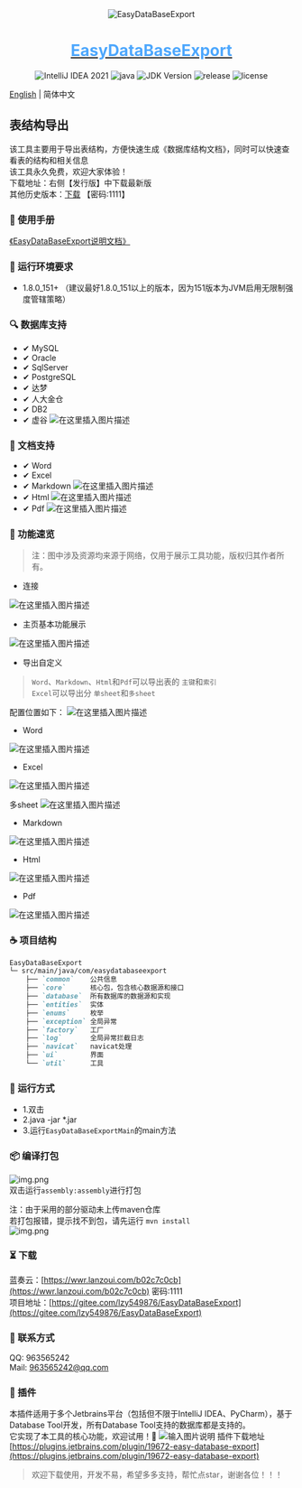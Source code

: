 <div align="center">
   <img alt="EasyDataBaseExport" src="https://github.com/Zhuoyuan1/MySQLToWordOrExcel/blob/main/image/logo.png">
   <a href="https://www.likethewind.top">
      <h1 align="center" style="color:#4da7fd">
         <b>EasyDataBaseExport</b>
      </h1>
   </a>
</div>

<p align="center">
    <img alt="IntelliJ IDEA 2021" src="https://img.shields.io/badge/IntelliJ IDEA-2021-blue.svg">
    <img alt="java" src="https://img.shields.io/badge/language-java-brightgreen.svg">
    <img src="https://img.shields.io/badge/JDK-1.8.0_151+-yellow.svg" alt="JDK Version">
    <img alt="release" src="https://img.shields.io/badge/release-0.1.3-green">
    <img alt="license" src="https://img.shields.io/badge/license-MIT-blue.svg">
</p> 

[English](https://github.com/Zhuoyuan1/MySQLToWordOrExcel) | 简体中文

## 表结构导出
该工具主要用于导出表结构，方便快速生成《数据库结构文档》，同时可以快速查看表的结构和相关信息  
该工具永久免费，欢迎大家体验！  
下载地址：右侧【发行版】中下载最新版   
其他历史版本：[下载](https://wwr.lanzoui.com/b02c7c0cb) 【密码:1111】

### 📖 使用手册

[《EasyDataBaseExport说明文档》](https://www.likethewind.top/)

### 💬 运行环境要求

* 1.8.0_151+ （建议最好1.8.0_151以上的版本，因为151版本为JVM启用无限制强度管辖策略）

### 🔍 数据库支持

- &#10004; MySQL
- &#10004; Oracle
- &#10004; SqlServer
- &#10004; PostgreSQL
- &#10004; 达梦
- &#10004; 人大金仓
- &#10004; DB2
- &#10004; 虚谷 ![在这里插入图片描述](https://github.com/Zhuoyuan1/MySQLToWordOrExcel/blob/main/image/new2.gif)

### 📑 文档支持

- &#10004; Word
- &#10004; Excel
- &#10004; Markdown ![在这里插入图片描述](https://github.com/Zhuoyuan1/MySQLToWordOrExcel/blob/main/image/new2.gif)
- &#10004; Html ![在这里插入图片描述](https://github.com/Zhuoyuan1/MySQLToWordOrExcel/blob/main/image/new2.gif)
- &#10004; Pdf ![在这里插入图片描述](https://github.com/Zhuoyuan1/MySQLToWordOrExcel/blob/main/image/new2.gif)

### 👀 功能速览

> 注：图中涉及资源均来源于网络，仅用于展示工具功能，版权归其作者所有。

+ 连接

![在这里插入图片描述](https://github.com/Zhuoyuan1/MySQLToWordOrExcel/blob/main/image/login.jpg)

+ 主页基本功能展示

![在这里插入图片描述](https://github.com/Zhuoyuan1/MySQLToWordOrExcel/blob/main/image/home.jpg)

+ 导出自定义

> `Word`、`Markdown`、`Html`和`Pdf`可以导出表的 `主键`和`索引`  
> `Excel`可以导出分 `单sheet`和`多sheet`

配置位置如下：
![在这里插入图片描述](https://img-blog.csdnimg.cn/8f7ecf0270fc46d69fad54fc4c3a9956.gif)

+ Word
  
![在这里插入图片描述](https://github.com/Zhuoyuan1/MySQLToWordOrExcel/blob/main/image/Word.png)

+ Excel

![在这里插入图片描述](https://github.com/Zhuoyuan1/MySQLToWordOrExcel/blob/main/image/Excel.png)

多sheet
![在这里插入图片描述](https://github.com/Zhuoyuan1/MySQLToWordOrExcel/blob/main/image/Excel_sheet.png)

+ Markdown

![在这里插入图片描述](https://github.com/Zhuoyuan1/MySQLToWordOrExcel/blob/main/image/Markdown.png)

+ Html

![在这里插入图片描述](https://github.com/Zhuoyuan1/MySQLToWordOrExcel/blob/main/image/Html.png)

+ Pdf
  
![在这里插入图片描述](https://github.com/Zhuoyuan1/MySQLToWordOrExcel/blob/main/image/Pdf.png)


### ☕ 项目结构

```md
EasyDataBaseExport
└─ src/main/java/com/easydatabaseexport
    ├── `common`    公共信息  
    ├── `core`      核心包，包含核心数据源和接口
    ├── `database`  所有数据库的数据源和实现
    ├── `entities`  实体
    ├── `enums`     枚举
    ├── `exception` 全局异常
    ├── `factory`   工厂
    ├── `log`       全局异常拦截日志
    ├── `navicat`   navicat处理
    ├── `ui`        界面
    └── `util`      工具
```

### 🏃 运行方式

* 1.双击
* 2.java -jar *.jar
* 3.运行`EasyDataBaseExportMain`的main方法

### 📦 编译打包

![img.png](https://github.com/Zhuoyuan1/MySQLToWordOrExcel/blob/main/image/maven.png)  
双击运行`assembly:assembly`进行打包

注：由于采用的部分驱动未上传maven仓库  
若打包报错，提示找不到包，请先运行 `mvn install`  
![img.png](https://github.com/Zhuoyuan1/MySQLToWordOrExcel/blob/main/image/install.png)

### ⏳ 下载

蓝奏云：[https://wwr.lanzoui.com/b02c7c0cb](https://wwr.lanzoui.com/b02c7c0cb) 密码:1111  
项目地址：[https://gitee.com/lzy549876/EasyDataBaseExport](https://gitee.com/lzy549876/EasyDataBaseExport)

### 📧 联系方式

QQ: 963565242       
Mail: 963565242@qq.com

### 📌 插件

本插件适用于多个Jetbrains平台（包括但不限于IntelliJ IDEA、PyCharm），基于Database Tool开发，所有Database Tool支持的数据库都是支持的。  
它实现了本工具的核心功能，欢迎试用！💖
![输入图片说明](https://github.com/Zhuoyuan1/MySQLToWordOrExcel/blob/main/image/image.png)
插件下载地址    
[https://plugins.jetbrains.com/plugin/19672-easy-database-export](https://plugins.jetbrains.com/plugin/19672-easy-database-export)
> 欢迎下载使用，开发不易，希望多多支持，帮忙点star，谢谢各位！！！